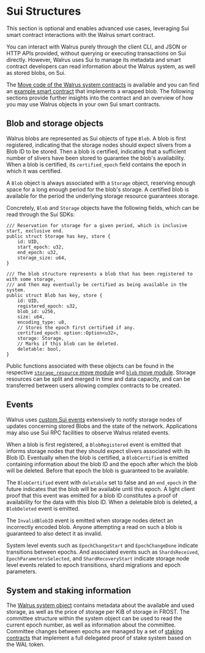# Sui Structures

This section is optional and enables advanced use cases, leveraging Sui smart contract interactions
with the Walrus smart contract.

You can interact with Walrus purely through the client CLI, and JSON or HTTP APIs provided, without
querying or executing transactions on Sui directly. However, Walrus uses Sui to manage its metadata
and smart contract developers can read information about the Walrus system, as well as stored blobs,
on Sui.

The
[Move code of the Walrus system contracts](https://github.com/MystenLabs/walrus/tree/main/contracts)
is available and you can find an
[example smart contract](https://github.com/MystenLabs/walrus/tree/main/docs/examples) that
implements a wrapped blob. The following sections provide further insights into the contract and an
overview of how you may use Walrus objects in your own Sui smart contracts.

## Blob and storage objects

Walrus blobs are represented as Sui objects of type `Blob`. A blob is first registered, indicating
that the storage nodes should expect slivers from a Blob ID to be stored. Then a blob is certified,
indicating that a sufficient number of slivers have been stored to guarantee the blob's
availability. When a blob is certified, its `certified_epoch` field contains the epoch in which it
was certified.

A `Blob` object is always associated with a `Storage` object, reserving enough space for
a long enough period for the blob's storage. A certified blob is available for the period the
underlying storage resource guarantees storage.

Concretely, `Blob` and `Storage` objects have the following fields, which can be read through the
Sui SDKs:

```move
/// Reservation for storage for a given period, which is inclusive start, exclusive end.
public struct Storage has key, store {
    id: UID,
    start_epoch: u32,
    end_epoch: u32,
    storage_size: u64,
}

/// The blob structure represents a blob that has been registered to with some storage,
/// and then may eventually be certified as being available in the system.
public struct Blob has key, store {
    id: UID,
    registered_epoch: u32,
    blob_id: u256,
    size: u64,
    encoding_type: u8,
    // Stores the epoch first certified if any.
    certified_epoch: option::Option<u32>,
    storage: Storage,
    // Marks if this blob can be deleted.
    deletable: bool,
}
```
<!-- markdownlint-disable line-length -->
Public functions associated with these objects can be found in the respective
[`storage_resource` move module](https://github.com/MystenLabs/walrus/tree/main/contracts/walrus/sources/system/storage_resource.move)
and [`blob` move module](https://github.com/MystenLabs/walrus/tree/main/contracts/walrus/sources/system/blob.move). Storage resources can be split and merged in time and data capacity, and can be
transferred between users allowing complex contracts to be created.

## Events

Walrus uses [custom Sui events](https://github.com/MystenLabs/walrus/blob/main/contracts/walrus/sources/system/events.move) extensively to notify storage nodes of updates concerning stored Blobs and
the state of the network. Applications may also use Sui RPC facilities to observe Walrus related
events.
<!-- markdownlint-enable line-length -->

When a blob is first registered, a `BlobRegistered` event is emitted that informs storage nodes
that they should expect slivers associated with its Blob ID. Eventually when the blob is
certified, a `BlobCertified` is emitted containing information about the blob ID and the epoch
after which the blob will be deleted. Before that epoch the blob is guaranteed to be available.

The `BlobCertified` event with `deletable` set to false and an `end_epoch` in the future indicates
that the blob will be available until this epoch. A light client proof that this event was emitted
for a blob ID constitutes a proof of availability for the data with this blob ID. When a deletable
blob is deleted, a `BlobDeleted` event is emitted.

The `InvalidBlobID` event is emitted when storage nodes detect an incorrectly encoded blob.
Anyone attempting a read on such a blob is guaranteed to also detect it as invalid.

System level events such as `EpochChangeStart` and `EpochChangeDone` indicate transitions
between epochs. And associated events such as `ShardsReceived`, `EpochParametersSelected`,
and `ShardRecoveryStart` indicate storage node level events related to epoch transitions,
shard migrations and epoch parameters.

## System and staking information

<!-- markdownlint-disable line-length -->
The [Walrus system object](https://github.com/MystenLabs/walrus/blob/main/contracts/walrus/sources/system/system_state_inner.move) contains metadata about the available and used storage, as well as the
price of storage per KiB of storage in FROST. The committee
structure within the system object can be used to read the current epoch number, as well as
information about the committee. Committee changes between epochs are managed by a set of
[staking contracts](https://github.com/MystenLabs/walrus/tree/main/contracts/walrus/sources/staking)
that implement a full delegated proof of stake system based on the WAL token.
<!-- markdownlint-enable line-length -->
